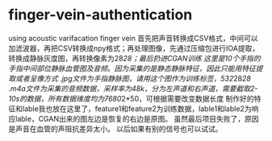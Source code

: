 # finger-vein-authentication
using acoustic varifacation finger vein
首先把声音转换成CSV格式，中间可以加滤波器，再把CSV转换成npy格式；再处理图像，先通过压缩包进行IOA提取，转换成静脉灰度图，再转换像素为28*28；最后扔进CGAN训练
这里是10个手指的手指中间部位静脉血管图及音频。因为采集的是静态静脉特征，因此只能用特征提取或者呈像方式
.jpg文件为手指静脉图，请用这个图作为训练标签，532*28*28
.m4a文件为采集的音频数据，采样率为48k，分为左声道和右声道，需要截取2-10s的数据，所有数据维度均为7680*2*50，可根据需要改变数据长度
制作好的特征和lable我也放在这里了，feature1和feature2为训练数据，lable1和lable2为响应lable，CGAN出来的图左边是恢复的右边是原图。
虽然最后项目失败了，原因是声音在血管的声阻抗差异太小。
以后如果有别的信号也可以试试。
